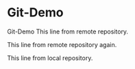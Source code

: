 # Git-Demo
Git-Demo
This line from remote repository.

This line from remote repository again.

This line from local repository.
